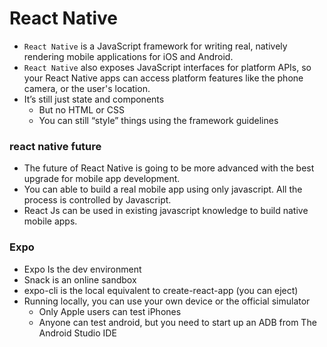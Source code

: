 # React Native

- `React Native` is a JavaScript framework for writing real, natively rendering mobile applications for iOS and Android.   
- `React Native` also exposes JavaScript interfaces for platform APIs, so your React Native apps can access platform features like the phone camera, or the user's location.
- It’s still just state and components
   - But no HTML or CSS
   - You can still “style” things using the framework guidelines

### react native  future

- The future of React Native is going to be more advanced with the best upgrade for mobile app development.
- You can able to build a real mobile app using only javascript. All the process is controlled by Javascript.
- React Js can be used in existing javascript knowledge to build native mobile apps.

### Expo

- Expo Is the dev environment
- Snack is an online sandbox
- expo-cli is the local equivalent to create-react-app (you can eject)
- Running locally, you can use your own device or the official simulator
   - Only Apple users can test iPhones
   - Anyone can test android, but you need to start up an ADB from The Android Studio IDE